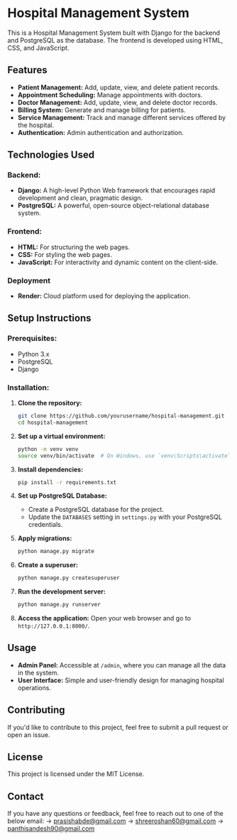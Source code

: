 # Hospital Management System

This is a Hospital Management System built with Django for the backend and PostgreSQL as the database. The frontend is developed using HTML, CSS, and JavaScript.

## Features

- **Patient Management:** Add, update, view, and delete patient records.
- **Appointment Scheduling:** Manage appointments with doctors.
- **Doctor Management:**  Add, update, view, and delete doctor records.
- **Billing System:** Generate and manage billing for patients.
- **Service Management:** Track and manage different services offered by the hospital.
- **Authentication:** Admin authentication and authorization.

## Technologies Used

### Backend:
- **Django:** A high-level Python Web framework that encourages rapid development and clean, pragmatic design.
- **PostgreSQL:** A powerful, open-source object-relational database system.

### Frontend:
- **HTML:** For structuring the web pages.
- **CSS:** For styling the web pages.
- **JavaScript:** For interactivity and dynamic content on the client-side.

### Deployment
- **Render:** Cloud platform used for deploying the application.

## Setup Instructions

### Prerequisites:
- Python 3.x
- PostgreSQL
- Django

### Installation:

1. **Clone the repository:**
    ```bash
    git clone https://github.com/yourusername/hospital-management.git
    cd hospital-management
    ```

2. **Set up a virtual environment:**
    ```bash
    python -m venv venv
    source venv/bin/activate  # On Windows, use `venv\Scripts\activate`
    ```

3. **Install dependencies:**
    ```bash
    pip install -r requirements.txt
    ```

4. **Set up PostgreSQL Database:**
    - Create a PostgreSQL database for the project.
    - Update the `DATABASES` setting in `settings.py` with your PostgreSQL credentials.

5. **Apply migrations:**
    ```bash
    python manage.py migrate
    ```

6. **Create a superuser:**
    ```bash
    python manage.py createsuperuser
    ```

7. **Run the development server:**
    ```bash
    python manage.py runserver
    ```

8. **Access the application:**
    Open your web browser and go to `http://127.0.0.1:8000/`.

## Usage

- **Admin Panel:** Accessible at `/admin`, where you can manage all the data in the system.
- **User Interface:** Simple and user-friendly design for managing hospital operations.

## Contributing

If you'd like to contribute to this project, feel free to submit a pull request or open an issue.

## License

This project is licensed under the MIT License.

## Contact

If you have any questions or feedback, feel free to reach out to one of the below email:
-> prasishabde@gmail.com
-> shreeroshan60@gmail.com
-> panthisandesh90@gmail.com
